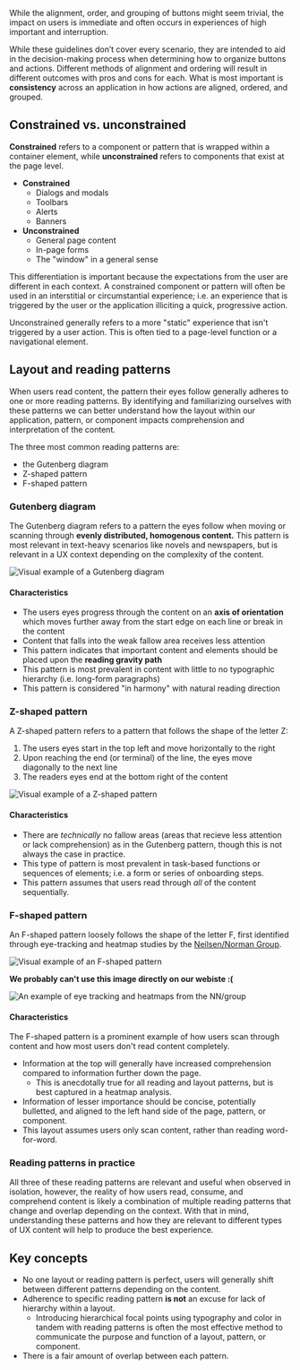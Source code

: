 While the alignment, order, and grouping of buttons might seem trivial, the impact on users is immediate and often occurs in experiences of high important and interruption.

While these guidelines don’t cover every scenario, they are intended to aid in the decision-making process when determining how to organize buttons and actions. Different methods of alignment and ordering will result in different outcomes with pros and cons for each. What is most important is **consistency** across an application in how actions are aligned, ordered, and grouped.

## Constrained vs. unconstrained

**Constrained** refers to a component or pattern that is wrapped within a container element, while **unconstrained** refers to components that exist at the page level.

- **Constrained**
    - Dialogs and modals
    - Toolbars
    - Alerts
    - Banners
- **Unconstrained**
    - General page content
    - In-page forms
    - The "window" in a general sense

This differentiation is important because the expectations from the user are different in each context. A constrained component or pattern will often be used in an interstitial or circumstantial experience; i.e. an experience that is triggered by the user or the application illiciting a quick, progressive action.

Unconstrained generally refers to a more "static" experience that isn't triggered by a user action. This is often tied to a page-level function or a navigational element.

<!-- TODO 
**Insert some supporting images here**
-->


## Layout and reading patterns

When users read content, the pattern their eyes follow generally adheres to one or more reading patterns. By identifying and familiarizing ourselves with these patterns we can better understand how the layout within our application, pattern, or component impacts comprehension and interpretation of the content.

The three most common reading patterns are:

- the Gutenberg diagram
- Z-shaped pattern
- F-shaped pattern

### Gutenberg diagram

The Gutenberg diagram refers to a pattern the eyes follow when moving or scanning through **evenly distributed, homogenous content.** This pattern is most relevant in text-heavy scenarios like novels and newspapers, but is relevant in a UX context depending on the complexity of the content.

![Visual example of a Gutenberg diagram](/assets/patterns/button-alignment/gutenberg-diagram.png)

#### Characteristics

- The users eyes progress through the content on an **axis of orientation** which moves further away from the start edge on each line or break in the content
- Content that falls into the weak fallow area receives less attention
- This pattern indicates that important content and elements should be placed upon the **reading gravity path**
- This pattern is most prevalent in content with little to no typographic hierarchy (i.e. long-form paragraphs)
- This pattern is considered "in harmony" with natural reading direction

### Z-shaped pattern

A Z-shaped pattern refers to a pattern that follows the shape of the letter Z:

1. The users eyes start in the top left and move horizontally to the right
2. Upon reaching the end (or terminal) of the line, the eyes move diagonally to the next line
3. The readers eyes end at the bottom right of the content

![Visual example of a Z-shaped pattern](/assets/patterns/button-alignment/z-shaped-pattern.png)

#### Characteristics

- There are _technically_ no fallow areas (areas that recieve less attention or lack comprehension) as in the Gutenberg pattern, though this is not always the case in practice.
- This type of pattern is most prevalent in task-based functions or sequences of elements; i.e. a form or series of onboarding steps.
- This pattern assumes that users read through _all_ of the content sequentially.

### F-shaped pattern

An F-shaped pattern loosely follows the shape of the letter F, first identified through eye-tracking and heatmap studies by the [Neilsen/Norman Group](https://www.nngroup.com/articles/f-shaped-pattern-reading-web-content-discovered/).

![Visual example of an F-shaped pattern](/assets/patterns/button-alignment/f-shaped-pattern.png)

**We probably can't use this image directly on our webiste :(**

![An example of eye tracking and heatmaps from the NN/group](/assets/patterns/button-alignment/f-shaped-pattern-nn-group.jpeg)

#### Characteristics

The F-shaped pattern is a prominent example of how users scan through content and how most users don't read content completely.

- Information at the top will generally have increased comprehension compared to information further down the page.
    - This is anecdotally true for all reading and layout patterns, but is best captured in a heatmap analysis.
- Information of lesser importance should be concise, potentially bulletted, and aligned to the left hand side of the page, pattern, or component.
- This layout assumes users only scan content, rather than reading word-for-word.

### Reading patterns in practice

All three of these reading patterns are relevant and useful when observed in isolation, however, the reality of how users read, consume, and comprehend content is likely a combination of multiple reading patterns that change and overlap depending on the context. With that in mind, understanding these patterns and how they are relevant to different types of UX content will help to produce the best experience.

## Key concepts

- No one layout or reading pattern is perfect, users will generally shift between different patterns depending on the content.
- Adherence to specific reading pattern **is not** an excuse for lack of hierarchy within a layout.
    - Introducing hierarchical focal points using typography and color in tandem with reading patterns is often the most effective method to communicate the purpose and function of a layout, pattern, or component.
- There is a fair amount of overlap between each pattern.
